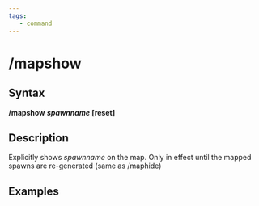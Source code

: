 ```yaml
---
tags:
   - command
---
```

# /mapshow

## Syntax

**/mapshow** _**spawnname**_ **\[reset\]**

## Description

Explicitly shows _spawnname_ on the map. Only in effect until the mapped spawns are re-generated \(same as /maphide\)

## Examples
